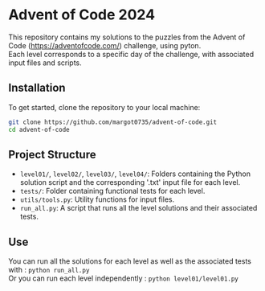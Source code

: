 # Advent of Code 2024

This repository contains my solutions to the puzzles from the Advent of Code (https://adventofcode.com/) challenge, using pyton.  
Each level corresponds to a specific day of the challenge, with associated input files and scripts.

## Installation

To get started, clone the repository to your local machine:

```bash
git clone https://github.com/margot0735/advent-of-code.git
cd advent-of-code
```

## Project Structure

- `level01/`, `level02/`, `level03/`, `level04/`: Folders containing the Python solution script and the corresponding '.txt' input file for each level.
- `tests/`: Folder containing functional tests for each level.
- `utils/tools.py`: Utility functions for input files.
- `run_all.py`: A script that runs all the level solutions and their associated tests.

## Use

You can run all the solutions for each level as well as the associated tests with : `python run_all.py`  
Or you can run each level independently : `python level01/level01.py`